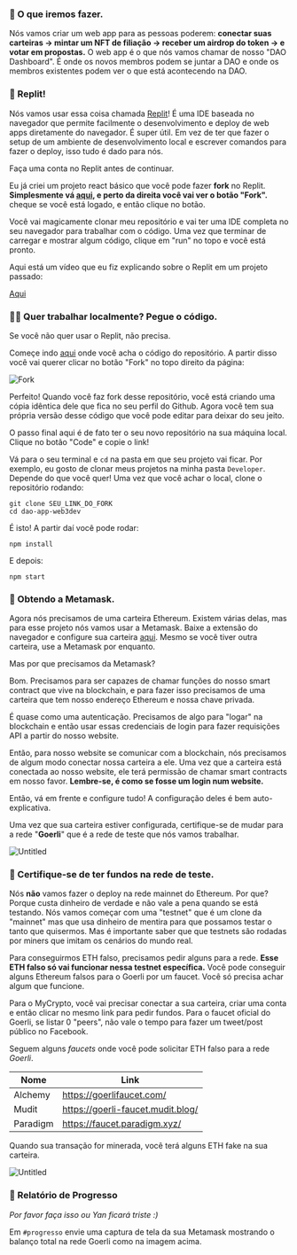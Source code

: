 ### 💎 O que iremos fazer.

Nós vamos criar um web app para as pessoas poderem: **conectar suas carteiras → mintar um NFT de filiação → receber um airdrop do token → e votar em propostas.** O web app é o que nós vamos chamar de nosso "DAO Dashboard". É onde os novos membros podem se juntar a DAO e onde os membros existentes podem ver o que está acontecendo na DAO.

### 🤯 Replit!

Nós vamos usar essa coisa chamada [Replit](https://replit.com/~)! É uma IDE baseada no navegador que permite facilmente o desenvolvimento e deploy de web apps diretamente do navegador. É super útil. Em vez de ter que fazer o setup de um ambiente de desenvolvimento local e escrever comandos para fazer o deploy, isso tudo é dado para nós.

Faça uma conta no Replit antes de continuar.

Eu já criei um projeto react básico que você pode fazer **fork** no Replit. **Simplesmente vá [aqui](https://replit.com/@DanielCukier/dao-app-web3dev), e perto da direita você vai ver o botão "Fork".** cheque se você está logado, e então clique no botão.

Você vai magicamente clonar meu repositório e vai ter uma IDE completa no seu navegador para trabalhar com o código. Uma vez que terminar de carregar e mostrar algum código, clique em "run" no topo e você está pronto.

Aqui está um vídeo que eu fiz explicando sobre o Replit em um projeto passado:

[Aqui](https://www.loom.com/share/4578eb9fba1243499a6913d214b21dc3)


### 👩‍💻 Quer trabalhar localmente? Pegue o código.

Se você não quer usar o Replit, não precisa.

Começe indo [aqui](https://github.com/w3b3d3v/dao-app-web3dev) onde você acha o código do repositório. A partir disso você vai querer clicar no botão "Fork" no topo direito da página:

![Fork](https://i.imgur.com/OnOIO2A.png)

Perfeito! Quando você faz fork desse repositório, você está criando uma cópia idêntica dele que fica no seu perfil do Github. Agora você tem sua própria versão desse código que você pode editar para deixar do seu jeito.

O passo final aqui é de fato ter o seu novo repositório na sua máquina local. Clique no botão "Code" e copie o link!

Vá para o seu terminal e `cd` na pasta em que seu projeto vai ficar. Por exemplo, eu gosto de clonar meus projetos na minha pasta `Developer`. Depende do que você quer! Uma vez que você achar o local, clone o repositório rodando:

```plaintext
git clone SEU_LINK_DO_FORK
cd dao-app-web3dev 
```

É isto! A partir daí você pode rodar:

```plaintext
npm install
```

E depois:

```plaintext
npm start
```

### 🦊 Obtendo a Metamask.

Agora nós precisamos de uma carteira Ethereum. Existem várias delas, mas para esse projeto nós vamos usar a Metamask. Baixe a extensão do navegador e configure sua carteira [aqui](https://metamask.io/download.html). Mesmo se você tiver outra carteira, use a Metamask por enquanto.

Mas por que precisamos da Metamask?

Bom. Precisamos para ser capazes de chamar funções do nosso smart contract que vive na blockchain, e para fazer isso precisamos de uma carteira que tem nosso endereço Ethereum e nossa chave privada.

É quase como uma autenticação. Precisamos de algo para "logar" na blockchain e então usar essas credenciais de login para fazer requisições API a partir do nosso website.

Então, para nosso website se comunicar com a blockchain, nós precisamos de algum modo conectar nossa carteira a ele. Uma vez que a carteira está conectada ao nosso website, ele terá permissão de chamar smart contracts em nosso favor. **Lembre-se, é como se fosse um login num website.**

Então, vá em frente e configure tudo! A configuração deles é bem auto-explicativa.

Uma vez que sua carteira estiver configurada, certifique-se de mudar para a rede "**Goerli**" que é a rede de teste que nós vamos trabalhar.

![Untitled](https://i.imgur.com/rx1BtmY.png)

### 💸 Certifique-se de ter fundos na rede de teste.

Nós **não** vamos fazer o deploy na rede mainnet do Ethereum. Por que? Porque custa dinheiro de verdade e não vale a pena quando se está testando. Nós vamos começar com uma "testnet" que é um clone da "mainnet" mas que usa dinheiro de mentira para que possamos testar o tanto que quisermos. Mas é importante saber que que testnets são rodadas por miners que imitam os cenários do mundo real.

Para conseguirmos ETH falso, precisamos pedir alguns para a rede. **Esse ETH falso só vai funcionar nessa testnet específica.** Você pode conseguir alguns Ethereum falsos para o Goerli por um faucet. Você só precisa achar algum que funcione.

Para o MyCrypto, você vai precisar conectar a sua carteira, criar uma conta e então clicar no mesmo link para pedir fundos. Para o faucet oficial do Goerli, se listar 0 "peers", não vale o tempo para fazer um tweet/post público no Facebook.

Seguem alguns _faucets_ onde você pode solicitar ETH falso para a rede _Goerli_.

| Nome | Link
| ---------------- | --------------------------
| Alchemy | https://goerlifaucet.com/ 
| Mudit | https://goerli-faucet.mudit.blog/ 
| Paradigm | https://faucet.paradigm.xyz/ 

Quando sua transação for minerada, você terá alguns ETH fake na sua carteira.

![Untitled](https://i.imgur.com/dNv0GXs.png)

### 🚨 Relatório de Progresso

*Por favor faça isso ou Yan ficará triste :)*

Em `#progresso` envie uma captura de tela da sua Metamask mostrando o balanço total na rede Goerli como na imagem acima.